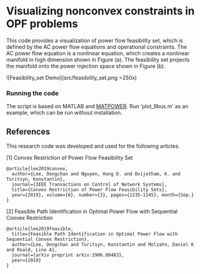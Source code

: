 # Visualizing nonconvex constraints in OPF problems

This code provides a visualization of power flow feasibility set, which is defined by the AC power flow equations and operational constraints. The AC power flow equation is a nonlinear equation, which creates a nonlinear manifold in high dimension shown in Figure (a). The feasibility set projects the manifold onto the power injection space shown in Figure (b).

![Feasibility_set Demo](src/feasibility_set.png =250x)

### Running the code

The script is based on MATLAB and [MATPOWER](https://matpower.org/).
Run 'plot_9bus.m' as an example, which can be run without installation.

## References

This research code was developed and used for the following articles.

[1] Convex Restriction of Power Flow Feasibility Set

    @article{lee2019convex,
      author={Lee, Dongchan and Nguyen, Hung D. and Dvijotham, K. and Turitsyn, Konstantin},
      journal={IEEE Transactions on Control of Network Systems},
      title={Convex Restriction of Power Flow Feasibility Sets},
      year={2019}, volume={6}, number={3}, pages={1235-1245}, month={Sep.}
    }

[2] Feasible Path Identification in Optimal Power Flow with Sequential Convex Restriction

    @article{lee2019feasible,
      title={Feasible Path Identification in Optimal Power Flow with Sequential Convex Restriction},
      author={Lee, Dongchan and Turitsyn, Konstantin and Molzahn, Daniel K and Roald, Line A},
      journal={arXiv preprint arXiv:1906.09483},
      year={2019}
    }
